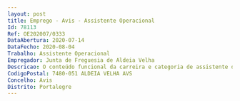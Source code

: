 ```yaml
--- 
layout: post
title: Emprego - Avis - Assistente Operacional
Id: 78113
Ref: OE202007/0333
DataAbertura: 2020-07-14
DataFecho: 2020-08-04
Trabalho: Assistente Operacional
Empregador: Junta de Freguesia de Aldeia Velha
Descricao: O conteúdo funcional da carreira e categoria de assistente operacional é o constante no anexo a que se refere o n.º 2 do artigo 88.º da LTFP, anexa à Lei n.º 35 2014 de 20 06, na sua atual redação, nomeadamente, assegurar os procedimentos dos serviços cemiteriais, como inumações, trasladações e exumações  Efetuar a limpeza e manutenção do cemitério e zonas envolventes  Assegurar a limpeza e manutenção das vias, espaços públicos, espaços verdes e ajardinados da Freguesia  Garantir a conservação de bermas, valetas e caminhos agrícolas  Efetuar a recolha de lixo e outros resíduos no cemitério e zonas envolventes  Manusear veículos, equipamentos, ferramentas e utensílios manuais ou mecânicos, necessários à execução dos trabalhos e proceder à sua arrumação, limpeza e manutenção  Aplicação de produtos fitofarmacêuticos  Colaborar nas atividades organizadas pela Freguesia e execução de outras tarefas e atividades similares.
CodigoPostal: 7480-051 ALDEIA VELHA AVS
Concelho: Avis
Distrito: Portalegre
--- 
```

